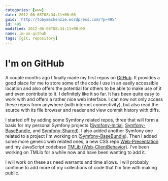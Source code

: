 ```yaml
---
categories: [www]
date: 2012-06-08T08:34:11+00:00
guid: 'http://tobymackenzie.wordpress.com/?p=495'
id: 495
modified: 2012-06-08T08:34:11+00:00
name: im-on-github
tags: [git, repository]
---
```


I'm on GitHub
=============

A couple months ago I finally made my first repos on [GitHub](http://github.com).  It provides a good place for me to store some of the code I use in an easily accessible location and also offers the potential for others to be able to make use of it and even contribute to it.  I definitely like it so far.  It has been quite easy to work with and offers a rather nice web interface.  I can now not only access these repos from anywhere (with internet connectivity), but also read the source with its file browser and reader and view commit history with diffs.

I started off by adding some Symfony related repos, three that will form a basis for my personal Symfony projects ([Symfony-Initial](https://github.com/tobymackenzie/Symfony-Initial), [Symfony-BaseBundle](https://github.com/tobymackenzie/Symfony-BaseBundle), and [Symfony-Shared](https://github.com/tobymackenzie/Symfony-Shared)).  I also added another Symfony one related to a project I'm working on ([Symfony-BaseBundle](https://github.com/tobymackenzie/Symfony-SportsBundle)).  Then I added some more generic web related ones, a new CSS repo [Web-Presentation](https://github.com/tobymackenzie/Web-Presentation) and my JavaScript codebase [TMLib (Web-ClientBehavior)](https://github.com/tobymackenzie/Web-ClientBehavior).  I've been working on TMLib for a while now and have been wanting to add it.

I will work on these as need warrants and time allows.  I will probably continue to add more of my collections of code that I'm fine with making public.
